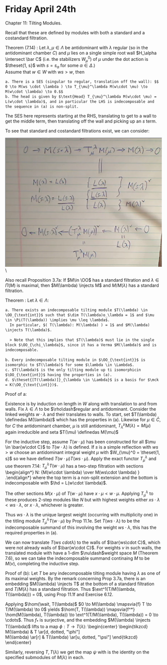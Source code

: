 # Friday April 24th

Chapter 11: Tilting Modules.

Recall that these are defined by modules with both a standard and a costandard filtration.

Theorem (7.14)
:   Let $\lambda, \mu \in \Lambda$ be antidominant with $\lambda$ regular (so in the antidominant chamber $C$) and $\mu$ lies on a single simple root wall $H_\alpha \intersect \bar C$ (i.e. the stabilizers $W_\mu^0)$ of $\mu$ under the dot action is $\theset{1, s}$ with $s = s_\alpha$ for some $\alpha \in \Delta$.)\
    Assume that $w\in W$ with $ws > w$, then

    a. There is a SES (singular to regular, translation off the wall): $$ 0 \to M(ws \cdot \lambda ) \to T_{\mu}^\lambda M(w\cdot \mu) \to M(w\cdot \lambda) \to 0.$$
    b. The head is given by $\text{Head} T_{\mu}^\lambda M(w\cdot \mu) = L(w\cdot \lambda)$, and in particular the LHS is indecomposable and the sequence in (a) is non-split.

The SES here represents starting at the RHS, translating to get to a wall to get the middle term, then translating off the wall and picking up an $s$ term.

To see that standard and costandard filtrations exist, we can consider:

![](figures/image_2020-04-24-09-25-20.png)\


Also recall Proposition 3.7a: If $M\in \OO$ has a standard filtration and $\lambda \in \Pi(M)$ is maximal, then $M(\lambda) \injects M$ and $M/M(\lambda)$ has a standard filtration.

Theorem
:   Let $\lambda \in \Lambda$:

    a. There exists an indecomposable tilting module $T(\lambda) \in \OO_{\text{int}}$ such that $\dim T(\lambda)o_\lambda = 1$ and $\mu \in \Pi(T(\lambda)) \implies \mu \leq \lambda$.
      In particular, $( T(\lambda): M(\lambda) ) = 1$ and $M(\lambda) \injects T(\lambda)$.

      > Note that this implies that $T(\lambda)$ must lie in the single block $\OO_{\chi_\lambda}$, since it has a Verma $M(\lambda)$ and is indecomposable.

    b. Every indecomposable tilting module in $\OO_{\text{int}}$ is isomorphic to $T(\lambda)$ for some $\lambda \in \Lambda$.
    c. $T(\lambda)$ is the only tilting module up ti isomorphicin $\OO_{\text{int}}$ having the properties in (a).
    d. $\theset{[T(\lambda)]}_{\lambda \in \Lambda}$ is a basis for $\mck = K(\OO_{\text{\int}})$.


Proof of a:

Existence is by induction on length in $W$ along with translation to and from walls.
Fix $\lambda \in \Lambda$ to be $\rho\dash$regular and antidominant.
Consider the linked weights $w\cdot \lambda$ and their translates to walls.
To start, set $T(\lambda) \definedas M(\lambda)$ which has the properties in (a).
Likewise for $\mu \in \bar C$, for $C$ the antidominant chamber, $\mu$ is still antidominant, $T_\lambda^\mu M(\lambda) = M(\mu)$ again irreducible and seta $T(\mu) \definedas M(\mu)$

For the inductive step, assume $T(w\cdot \mu)$ has been constructed for all $\mu \in \bar{w\cdot C}$ to $T(w\cdot \lambda)$ is defined.
If $s$ is a simple reflection with $ws > w$ choose an antidominant integral weight $\mu$ with $W_{\mu}^0 = \theset{1, s}$ so we have defined $T(w\cdot \mu) T(ws \cdot \mu)$.
Apply the exact functor $T_\mu^\lambda$ and use theorem 7.14: $T_\mu^\lambda T(w\cdot \mu)$ has a two-step filtration with sections
\begin{align*}
N: {M(w\cdot \lambda) \over M(ws\cdot \lambda)  }
.\end{align*}
where the top term is a non-split extension and the bottom is indecomposable with $\hd = L(w\cdot \lambda)$.

The other sections $M(x\cdot \mu)$ of $T(w\cdot \mu)$ have $x\cdot \mu < w\cdot \mu$.
Applying $T_\mu^\lambda$ to these produces 2-step modules like $N$ but with highest weights either $xs \cdot \lambda < ws\cdot \lambda$, or $x\cdot \lambda$, whichever is greater.

Thus $ws \cdot \lambda$ is the unique largest weight (occurring with multiplicity one) in the titling module $T_\mu^\lambda T(w\cdot \mu)$ by Prop 11.1e.
Set $T(ws\cdot \lambda)$ to be the indecomposable summand of this involving the weight $ws\cdot \lambda$, this has the required properties in (a).

We can now translate $T(ws\ cdot \lambda)$ to the walls of $\bar{ws\cdot C}$, which were not already walls of $\bar{w\cdot C}$.
For weights $\nu$ in such walls, the translated module with have a 1-dim $\nu\dash$weight space $M$ (Theorem 7.6), so we can take the indecomposable summand continaing $M$ to be $M(\nu)$, completing the inductive step.

Proof of (b):
Let $T$ be any indecomposable tilting module having $\lambda$ as one of its maximal weights.
By the remark concerning Prop 3.7a, there is an embedding $M(\lambda) \injects T$ at the bottom of a standard filtration and $T/M(\lambda)$ has a standard filtration.
Thus $\ext^1(T/M(\lambda, T(\lambda))) = 0$, using Prop 11.1f and Exercise 6.12.

Applying $\hom(\wait, T(\lambda)$ $0 \to M(\lambda) \mapsvia{f} T \to T/M(\lambda) \to 0$ yields $\hom(T, T(\lambda)) \mapsvia{f^*} \hom(M(\lambda), T(\lambda)) \to \ext^1(T/M(\lambda), T(\lambda)) = 0 \to \cdots$.
Thus $f_*$ is surjective, and the embedding $M(\lambda) \injects T(\lambda)$ lifts to a map $\phi: T\to T(\lambda)$:
\begin{center}
\begin{tikzcd}
M(\lambda)
& T \ar[d, dotted, "\phi"]  \
M(\lambda) \ar[r] 
& T(\lambda) \ar[u, dotted, "\psi"]
\end{tikzcd}
\end{center}

Similarly, reversing $T, T(\lambda)$ we get the map $\psi$ with is the identity on the specified submodules of $M(\lambda)$ in each.
